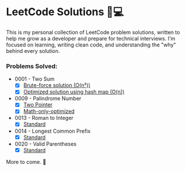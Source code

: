 # LeetCode Solutions 🧠💻

This is my personal collection of LeetCode problem solutions, written to help me grow as a developer and prepare for technical interviews. I'm focused on learning, writing clean code, and understanding the "why" behind every solution.

### Problems Solved:
- 0001 - Two Sum
  - [x] [Brute-force solution (O(n²))](./0001-two-sum-brute-force.py)
  - [x] [Optimized solution using hash map (O(n))](./0001-two-sum-optimized.py)
- 0009 - Palindrome Number
  - [x] [Two Pointer](./0009-palindrome-number-two-pointer.py)
  - [x] [Math-only-optimized](./0009_palindrome_number_math.py)
- 0013 - Roman to Integer
  - [x] [Standard](./0013-roman-to-integer-standard.py)
- 0014 - Longest Common Prefix
  - [x] [Standard](./0014-longest-common-prefix.py)
- 0020 - Valid Parentheses
  - [x] [Standard](./0020-valid-parentheses-stack-map.py)

More to come. 🚀
